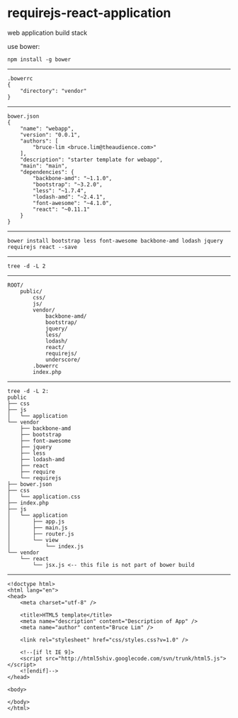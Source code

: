 # requirejs-react-application

web application build stack

use bower:

    npm install -g bower

---

    .bowerrc
    {
        "directory": "vendor"
    }

---

    bower.json
    {
        "name": "webapp",
        "version": "0.0.1",
        "authors": [
            "bruce-lim <bruce.lim@theaudience.com>"
        ],
        "description": "starter template for webapp",
        "main": "main",
        "dependencies": {
            "backbone-amd": "~1.1.0",
            "bootstrap": "~3.2.0",
            "less": "~1.7.4",
            "lodash-amd": "~2.4.1",
            "font-awesome": "~4.1.0",
            "react": "~0.11.1"
        }
    }

---

    bower install bootstrap less font-awesome backbone-amd lodash jquery requirejs react --save

---

    tree -d -L 2

---

    ROOT/
        public/
            css/
            js/
            vendor/
                backbone-amd/
                bootstrap/
                jquery/
                less/
                lodash/
                react/
                requirejs/
                underscore/
            .bowerrc
            index.php

---

    tree -d -L 2:
    public
    ├── css
    ├── js
    │   └── application
    └── vendor
        ├── backbone-amd
        ├── bootstrap
        ├── font-awesome
        ├── jquery
        ├── less
        ├── lodash-amd
        ├── react
        ├── require
        └── requirejs
    ├── bower.json
    ├── css
    │   └── application.css
    ├── index.php
    ├── js
    │   └── application
    │       ├── app.js
    │       ├── main.js
    │       ├── router.js
    │       └── view
    │           └── index.js
    └── vendor
        └── react
            └── jsx.js <-- this file is not part of bower build

---

    <!doctype html>
    <html lang="en">
    <head>
        <meta charset="utf-8" />

        <title>HTML5 template</title>
        <meta name="description" content="Description of App" />
        <meta name="author" content="Bruce Lim" />

        <link rel="stylesheet" href="css/styles.css?v=1.0" />

        <!--[if lt IE 9]>
        <script src="http://html5shiv.googlecode.com/svn/trunk/html5.js"></script>
        <![endif]-->
    </head>

    <body>
     
    </body>
    </html>